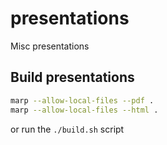 # presentations

Misc presentations

## Build presentations

```bash
marp --allow-local-files --pdf .
marp --allow-local-files --html .
```

or run the `./build.sh` script
